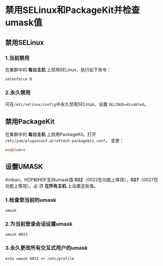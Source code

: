 禁用SELinux和PackageKit并检查umask值
================================================================================
## 禁用SELinux
### 1.当前禁用
在集群中的 **每台主机** 上禁用SELinux，执行如下命令：
```shell
setenforce 0
```

### 2.永久禁用
可在`/etc/selinux/config`中永久禁用SELinux，设置 `SELINUX=disabled`。

## 禁用PackageKit
在集群中的 **每台主机** 上禁用PackageKit。打开
`/etc/yum/pluginconf.d/refresh-packagekit.conf`。 变更：
```ini
enabled=0
```

## 设置UMASK
Ambari，HDP和HDF支持umask值 **022**（0022在功能上等效），**027**（0027在功能上等效）。必
须 **在所有主机** 上设置这些值。

### 1.检查您当前的umask
```shell
umask
```

### 2.为当前登录会话设置umask
```shell
umask 0022
```

### 3.永久更改所有交互式用户的umask
```shell
echo umask 0022 >> /etc/profile
```